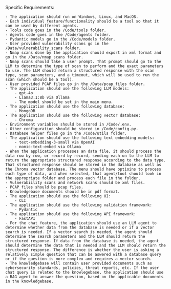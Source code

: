 Specific Requirements:

    - The application should run on Windows, Linux, and MacOS.
    - Each individual feature/functionality should be a tool so that it can be used by different agents.
    - Tools code goes in the /Code/tools folder.
    - Agents code goes in the /Code/agents folder.
    - Pydantic models go in the /Code/models folder.
    - User provided vulnerability scans go in the /Data/vulnerability_scans folder.
    - Nmap scans done by the application should export in xml format and go in the /Data/nmap_scans folder.
    - Nmap scans should take a user prompt. That prompt should go to the LLM to determine the type of scan to perform and the exact parameters to use. The LLM should return a structured response with the scan type, scan parameters, and a timeout, which will be used to run the scan (which should be a tool).
    - User provided PCAP files go in the /Data/pcap_files folder.
    - The application should use the following LLM models:
        - gpt-4o
        - Llama3.1:8b via Ollama
        - The model should be set in the main menu.
    - The application should use the following database:
        - MongoDB
    - The application should use the following vector database:
        - Chroma
    - Environment variables should be stored in /Code/.env.
    - Other configuration should be stored in /Code/config.py.
    - Database helper files go in the /Code/utils folder.
    - The application should use the following text embedding models:
        - text-embedding-3-small via OpenAI
        - nomic-text-embed via Ollama
    - When the application processes an data file, it should process the data row by row, or record by record, sending each on to the LLM to return the appropriate structured response according to the data type. That structured response should be stored in the database as well as the Chroma vector database. The menu should have optioins to process each type of data, and when selected, that agent/tool should look in the appropriate folder and process each file in the folder.
    - Vulnerabiility scans and network scans should be xml files.
    - PCAP files should be pcap files.
    - Knowledgebase documents should be in pdf format.
    - The application should use the following UI:
        - CLI
    - The application should use the following validation framework:
        - Pydantic
    - The application should use the following API framework:
        - FastAPI
    - For the chat feature, the application should use an LLM agent to determine whether data from the database is needed or if a vector search is needed. If a vector search is needed, the agent should determine the search parameters and the LLM should return the structured response. If data from the database is needed, the agent should determine the data that is needed and the LLM should return the structured response. The difference is whether the user is asking a relatively simple question that can be aswered with a database query or if the question is more complex and requires a vector search.
    - The knowledgebase will contain user provided documents such as cybersecurity standards, policies, threat reports, etc. If the user chat query is related to the knowlegebase, the application should use a RAG agent to answer the question, based on the applicable documents in the knowledgebase.